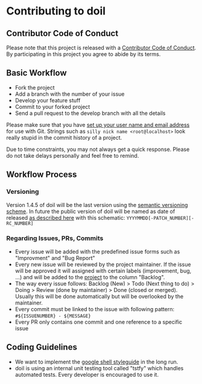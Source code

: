 # Contributing to doil

## Contributor Code of Conduct

Please note that this project is released with a [Contributor Code of Conduct](CODE_OF_CONDUCT.md). By participating in this project you agree to abide by its terms.

## Basic Workflow

* Fork the project
* Add a branch with the number of your issue
* Develop your feature stuff
* Commit to your forked project
* Send a pull request to the develop branch with all the details

Please make sure that you have [set up your user name and email address](https://git-scm.com/book/en/v2/Getting-Started-First-Time-Git-Setup) for use with Git. Strings such as `silly nick name <root@localhost>` look really stupid in the commit history of a project.

Due to time constraints, you may not always get a quick response. Please do not take delays personally and feel free to remind.

## Workflow Process

### Versioning

Version 1.4.5 of doil will be the last version using the [semantic versioning scheme](https://en.wikipedia.org/wiki/Software_versioning#Semantic_versioning). In future the public version of doil will be named as date of released [as described here](https://en.wikipedia.org/wiki/Software_versioning#Date_of_release) with this schematic: `YYYYMMDD[-PATCH_NUMBER][-RC_NUMBER]`

### Regarding Issues, PRs, Commits

* Every issue will be added with the predefined issue forms such as "Improvment" and "Bug Report"
* Every new issue will be reviewed by the project maintainer. If the issue will be approved it will assigned with certain labels (improvement, bug, ...) and will be added to the [project](https://github.com/conceptsandtraining/doil/projects/7) to the column "Backlog".
* The way every issue follows: Backlog (New) > Todo (Next thing to do) > Doing > Review (done by maintainer) > Done (closed or merged). Usually this will be done automatically but will be overlooked by the maintainer.
* Every commit must be linked to the issue with following pattern: `#${ISSUENUMBER} - ${MESSAGE}`
* Every PR only contains one commit and one reference to a specific issue

## Coding Guidelines

* We want to implement the [google shell styleguide](https://google.github.io/styleguide/shellguide.html) in the long run.
* doil is using an internal unit testing tool called "tstfy" which handles automated tests. Every developer is encouraged to use it.